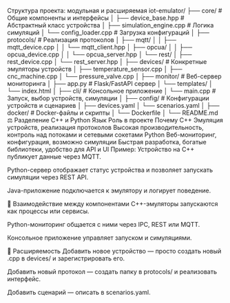 Структура проекта: модульная и расширяемая
iot-emulator/
├── core/                      # Общие компоненты и интерфейсы
│   ├── device_base.hpp        # Абстрактный класс устройства
│   ├── simulation_engine.cpp  # Логика симуляций
│   └── config_loader.cpp      # Загрузка конфигураций
│
├── protocols/                # Реализация протоколов
│   ├── mqtt/
│   │   ├── mqtt_device.cpp
│   │   └── mqtt_client.hpp
│   ├── opcua/
│   │   ├── opcua_device.cpp
│   │   └── opcua_server.hpp
│   └── rest/
│       ├── rest_device.cpp
│       └── rest_server.hpp
│
├── devices/                  # Конкретные эмуляторы устройств
│   ├── temperature_sensor.cpp
│   ├── cnc_machine.cpp
│   └── pressure_valve.cpp
│
├── monitor/                  # Веб-сервер мониторинга
│   ├── app.py                # Flask/FastAPI сервер
│   └── templates/
│       └── index.html
│
├── cli/                      # Консольное приложение
│   └── main.cpp              # Запуск, выбор устройств, симуляции
│
├── config/                   # Конфигурации устройств и сценариев
│   ├── devices.yaml
│   └── scenarios.yaml
│
├── docker/                   # Docker-файлы и скрипты
│   └── Dockerfile
│
└── README.md
⚖️ Разделение C++ и Python
Язык	Роль в проекте	Почему
C++	Эмуляция устройств, реализация протоколов	Высокая производительность, контроль над потоками и сетевыми сокетами
Python	Веб-мониторинг, конфигурация, возможно симуляции	Быстрая разработка, богатые библиотеки, удобство для API и UI
Пример:
Устройство на C++ публикует данные через MQTT.

Python-сервер отображает статус устройства и позволяет запускать симуляции через REST API.

Java-приложение подключается к эмулятору и логирует поведение.

🔄 Взаимодействие между компонентами
C++-эмуляторы запускаются как процессы или сервисы.

Python-мониторинг общается с ними через IPC, REST или MQTT.

Консольное приложение управляет запуском и симуляциями.

🧪 Расширяемость
Добавить новое устройство — просто создать новый .cpp в devices/ и зарегистрировать его.

Добавить новый протокол — создать папку в protocols/ и реализовать интерфейс.

Добавить сценарий — описать в scenarios.yaml.